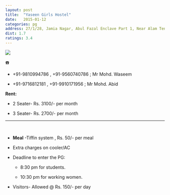 ```yaml
---
layout: post
title:  "Yaseen Girls Hostel"
date:   2015-01-12
categories: pg
address: 27/1/28, Jamia Nagar, Abul Fazal Enclave Part 1, Near Alam Tent House, New Delhi-110025.
dist: 1.7
ratings: 3.4
---
```


<a href="https://www.google.co.in/maps/place/Manha+Girl+Hostel/@28.562619,77.290531,17z/data=!3m1!4b1!4m2!3m1!1s0x390ce474c1388f19:0x4fce385ecea0557b?hl=en">
        <img src="https://maps.googleapis.com/maps/api/staticmap?visible=Jamia+Millia+Islamia&size=640x300&scale=2&maptype=roadmap&markers=%7Ccolor:red%7Clabel:Y%7C28.560543, 77.292872&markers=size:mid|color:green%7Clabel:FET%7C28.5606083,77.2790183&markers=size:mid|color:green%7Clabel:FET%7C28.561075,77.280960&path=color:0x0000ff|weight:3|28.561259, 77.279268|28.561580, 77.279719|28.561014, 77.279633|28.561071, 77.280448|28.561052, 77.281285|28.561014, 77.282229|28.561052, 77.283087|28.561429, 77.284032|28.561825, 77.284718|28.562013, 77.285684|28.562315, 77.286392|28.562296, 77.287186|28.562315, 77.288001|28.562390, 77.288774|28.562428, 77.289503|28.562541, 77.290276|28.562503, 77.290898|28.562541, 77.291499|28.562258, 77.291971|28.562051, 77.292400|28.561768, 77.292958|28.561655, 77.292486|28.561373, 77.292379|28.560996, 77.292593|28.560543, 77.292872">
</a>

:phone:

* +91-9810994786 , +91-9560740786 ; Mr Mohd. Waseem

* +91-9716812181 , +91-9910171956 ; Mr Mohd. Abid


**Rent:**

* 2 Seater- Rs. 3100/- per month

* 3 Seater- Rs. 2700/- per month


<hr><br>

*  **Meal** -Tiffin system , Rs. 50/- per meal

* Extra charges on cooler/AC

*  Deadline to enter the PG:

    * 8:30 pm for students.

    *  10:30 pm for working women.

* Visitors- Allowed @ Rs. 150/- per day